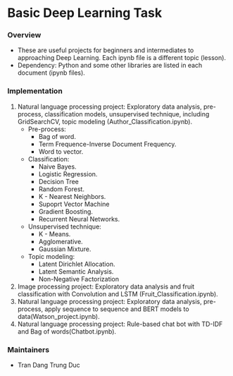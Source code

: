 # Basic Deep Learning Task

### Overview
- These are useful projects for beginners and intermediates to approaching Deep Learning. Each ipynb file is a different topic (lesson).
- Dependency: Python and some other libraries are listed in each document (ipynb files).

### Implementation
1. Natural language processing project: Exploratory data analysis, pre-process, classification models, unsupervised technique, including GridSearchCV, topic modeling (Author_Classification.ipynb).
    - Pre-process:
        - Bag of word.
        - Term Frequence-Inverse Document Frequency.
        - Word to vector.
    - Classification:
        - Naive Bayes.
        - Logistic Regression.
        - Decision Tree
        - Random Forest.
        - K - Nearest Neighbors.
        - Supoprt Vector Machine
        - Gradient Boosting.
        - Recurrent Neural Networks.
    - Unsupervised technique:
        - K - Means.
        - Agglomerative.
        - Gaussian Mixture.
    - Topic modeling:
        - Latent Dirichlet Allocation.
        - Latent Semantic Analysis.
        - Non-Negative Factorization
3. Image processing project: Exploratory data analysis and fruit classification with Convolution and LSTM (Fruit_Classification.ipynb).
4. Natural language processing project: Exploratory data analysis, pre-process, apply sequence to sequence and BERT models to data(Watson_project.ipynb).
5. Natural language processing project: Rule-based chat bot with TD-IDF and Bag of words(Chatbot.ipynb).
### Maintainers
* Tran Dang Trung Duc
